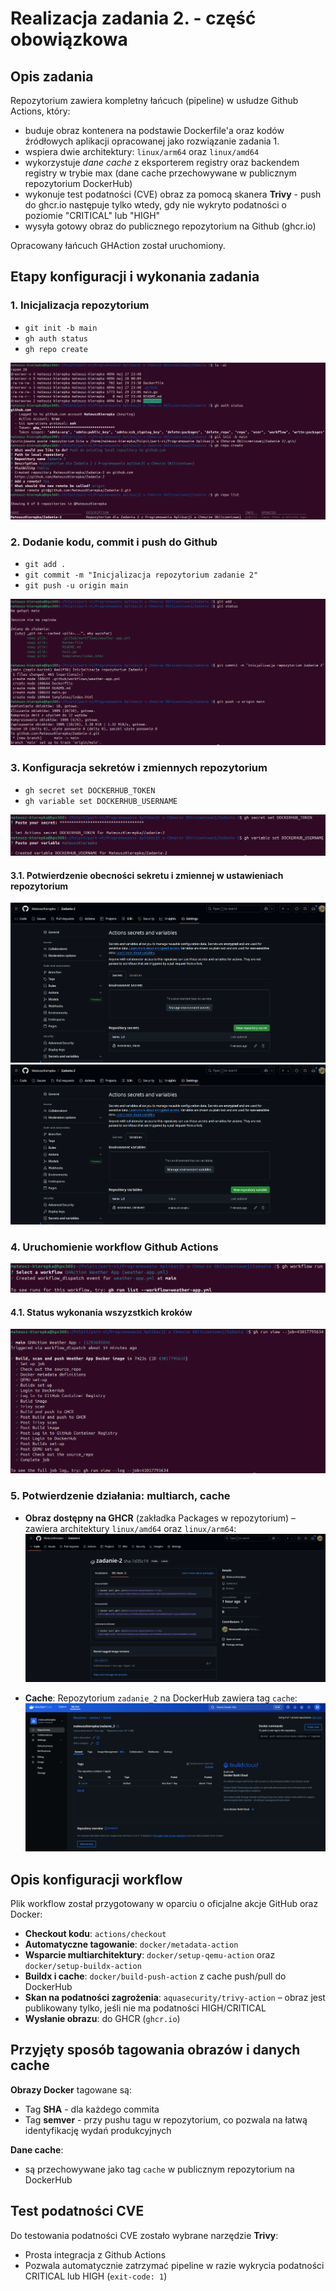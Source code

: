 # Realizacja zadania 2. - część obowiązkowa

## Opis zadania

Repozytorium zawiera kompletny łańcuch (pipeline) w usłudze Github Actions, który:
- buduje obraz kontenera na podstawie Dockerfile'a oraz kodów źródłowych aplikacji opracowanej jako rozwiązanie zadania 1.
- wspiera dwie architektury: `linux/arm64` oraz `linux/amd64`
- wykorzystuje *dane cache* z eksporterem registry oraz backendem registry w trybie max (dane cache przechowywane w publicznym repozytorium DockerHub)
- wykonuje test podatności (CVE) obraz za pomocą skanera **Trivy** - push do ghcr.io następuje tylko wtedy, gdy nie wykryto podatności o poziomie "CRITICAL" lub "HIGH"
- wysyła gotowy obraz do publicznego repozytorium na Github (ghcr.io)

Opracowany łańcuch GHAction został uruchomiony.

## Etapy konfiguracji i wykonania zadania

### 1. **Inicjalizacja repozytorium**
- `git init -b main`
- `gh auth status`
- `gh repo create`
  
![1.png](screenshots/1.png)

### 2. **Dodanie kodu, commit i push do Github**
- `git add .`
- `git commit -m "Inicjalizacja repozytorium zadanie 2"`
- `git push -u origin main`
  
![2.png](screenshots/2.png)

### 3. **Konfiguracja sekretów i zmiennych repozytorium**
- `gh secret set DOCKERHUB_TOKEN`
- `gh variable set DOCKERHUB_USERNAME`
  
![3.png](screenshots/3.png)

#### 3.1. **Potwierdzenie obecności sekretu i zmiennej w ustawieniach repozytorium**
![4.png](screenshots/4.png)
![5.png](screenshots/5.png)

### 4. **Uruchomienie workflow Github Actions**
![6.png](screenshots/6.png)

#### 4.1. **Status wykonania wszyzstkich kroków**
![7.png](screenshots/7.png)

### 5. **Potwierdzenie działania: multiarch, cache**

- **Obraz dostępny na GHCR** (zakładka Packages w repozytorium) – zawiera architektury `linux/amd64` oraz `linux/arm64`:
![Multiarch image na GHCR](screenshots/8.png)

- **Cache**: Repozytorium `zadanie_2` na DockerHub zawiera tag `cache`:
![Cache na DockerHub](screenshots/9.png)

## Opis konfiguracji workflow

Plik workflow został przygotowany w oparciu o oficjalne akcje GitHub oraz Docker:

- **Checkout kodu**: `actions/checkout`
- **Automatyczne tagowanie**: `docker/metadata-action`
- **Wsparcie multiarchitektury**: `docker/setup-qemu-action` oraz `docker/setup-buildx-action`
- **Buildx i cache**: `docker/build-push-action` z cache push/pull do DockerHub
- **Skan na podatności zagrożenia**: `aquasecurity/trivy-action` – obraz jest publikowany tylko, jeśli nie ma podatności HIGH/CRITICAL
- **Wysłanie obrazu**: do GHCR (`ghcr.io`)

## Przyjęty sposób tagowania obrazów i danych cache

**Obrazy Docker** tagowane są:
- Tag **SHA** - dla każdego commita
- Tag **semver** - przy pushu tagu w repozytorium, co pozwala na łatwą identyfikację wydań produkcyjnych

**Dane cache**:
- są przechowywane jako tag `cache` w publicznym repozytorium na DockerHub

## Test podatności CVE

Do testowania podatności CVE zostało wybrane narzędzie **Trivy**:
- Prosta integracja z Github Actions
- Pozwala automatycznie zatrzymać pipeline w razie wykrycia podatności CRITICAL lub HIGH (`exit-code: 1`)
